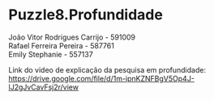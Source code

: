 ﻿# Puzzle8.Profundidade

João Vitor Rodrigues Carrijo - 591009<br />
Rafael Ferreira Pereira - 587761<br />
Emily Stephanie - 557137<br />

Link do video de explicação da pesquisa em profundidade:<br />
https://drive.google.com/file/d/1m-ipnKZNFBgV5Op4J-lJ2gJvCavFsj2r/view
